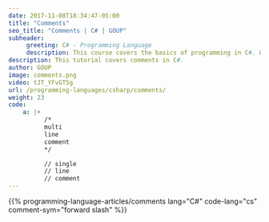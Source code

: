 ```yaml
---
date: 2017-11-08T18:34:47-05:00
title: "Comments"
seo_title: "Comments | C# | GOUP"
subheader:
     greeting: C# - Programming Language
     description: This course covers the basics of programming in C#. Work your way through the videos/articles and I'll teach you everything you need to know to start your programming journey!
description: This tutorial covers comments in C#.
author: GOUP
image: comments.png
video: tJT_YFvGT5g
url: /programming-languages/csharp/comments/
weight: 23
code:
    a: |+
          /*
          multi
          line
          comment
          */

          // single
          // line
          // comment
---
```


{{% programming-language-articles/comments lang="C#" code-lang="cs" comment-sym="forward slash" %}}
